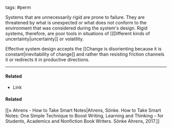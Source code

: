 tags: #perm 

Systems that are unnecessarily rigid are prone to failure. They are threatened by what is unexpected or what does not conform to the environment that was considered during the system's design. Rigid systems, therefore, are poor tools in situations of [[Different kinds of uncertainty|uncertainty]] or volatility. 

Effective system design accepts the [[Change is disorienting because it is constant|inevitability of change]] and rather than resisting friction channels it or redirects it in productive directions. 

---
#### Related
- Link

#### Related
[[≈ Ahrens - How to Take Smart Notes|Ahrens, Sönke. How to Take Smart Notes: One Simple Technique to Boost Writing, Learning and Thinking – for Students, Academics and Nonfiction Book Writers. Sönke Ahrens, 2017.]]
